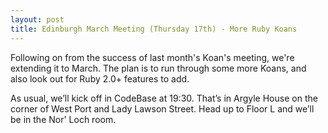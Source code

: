 ```yaml
---
layout: post
title: Edinburgh March Meeting (Thursday 17th) - More Ruby Koans
---
```


Following on from the success of last month's Koan's meeting, we're extending it to March. The plan is to run through some more Koans, and also look out for Ruby 2.0+ features to add.

As usual, we’ll kick off in CodeBase at 19:30. That’s in Argyle House on the corner of West Port and Lady Lawson Street. Head up to Floor L and we’ll be in the Nor' Loch room.


